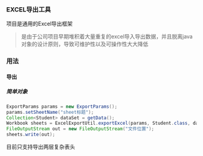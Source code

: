 ### EXCEL导出工具
项目是通用的Excel导出框架
> 是由于公司项目早期堆积着大量重复的excel导入导出数据，并且脱离java对象的设计原则，导致可维护性以及可操作性大大降低

### 用法

#### 导出

##### 简单对象
```java
ExportParams params = new ExportParams();
params.setSheetName("sheet标题");
Collection<Student> dataSet = getData();
Workbook sheets = ExcelExportUtil.exportExcel(params, Student.class, dataSet);
FileOutputStream out = new FileOutputStream("文件位置");
sheets.write(out);
```

目前只支持导出两层复杂表头
